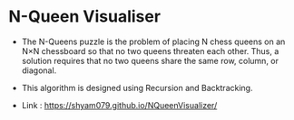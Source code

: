 # N-Queen Visualiser

- The N-Queens puzzle is the problem of placing N chess queens on an N×N chessboard so that no two queens threaten each other. Thus, a solution requires that no two queens share the same row, column, or diagonal.

- This algorithm is designed using Recursion and Backtracking.
- Link : https://shyam079.github.io/NQueenVisualizer/
